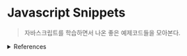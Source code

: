# Javascript Snippets

> 자바스크립트를 학습하면서 나온 좋은 예제코드들을 모아본다.

<details>
  <summary>References</summary>

- [모던 자바스크립트 사이트](https://ko.javascript.info/) <내용 + 문제s>

- [코어 자바스크립트](https://www.inflearn.com/course/%ED%95%B5%EC%8B%AC%EA%B0%9C%EB%85%90-javascript-flow)

- [ES6 초급](https://www.inflearn.com/course/es6-flow/) / [중급](https://www.inflearn.com/course/es6-2/)

- [NomadCoders ES6 정석](https://nomadcoders.co/es6-once-and-for-all)

- [자바스크립트 ES6+ 심화](https://www.inflearn.com/course/%EC%9E%90%EB%B0%94%EC%8A%A4%ED%81%AC%EB%A6%BD%ED%8A%B8-es6-%EC%8B%AC%ED%99%94)

- [클린코드 JS](https://www.udemy.com/course/clean-code-js/)

- 기타 블로그s
  </details>

